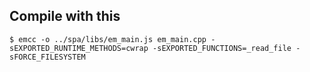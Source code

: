## Compile with this

```shell
$ emcc -o ../spa/libs/em_main.js em_main.cpp -sEXPORTED_RUNTIME_METHODS=cwrap -sEXPORTED_FUNCTIONS=_read_file -sFORCE_FILESYSTEM
```
